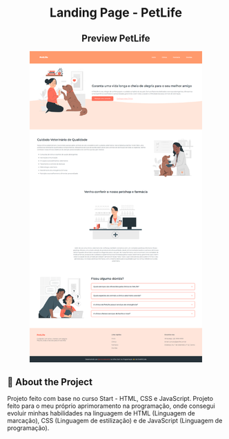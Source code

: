 <h1 align="center" style="font-weight: bold;">Landing Page - PetLife</h1>

<h2 align="center"> Preview PetLife</h2>

<p align="center">
    <img src="/web-side/landing-page.png" alt="Page Layout" width="400px">
</p>

<h2>📌 About the Project</h2>

<p> Projeto feito com base no curso Start - HTML, CSS e JavaScript. Projeto feito para o meu próprio aprimoramento na programação, onde consegui evoluir minhas habilidades na linguagem de HTML (Linguagem de marcação), CSS (Linguagem de estilização) e de JavaScript (Linguagem de programação). </p>
